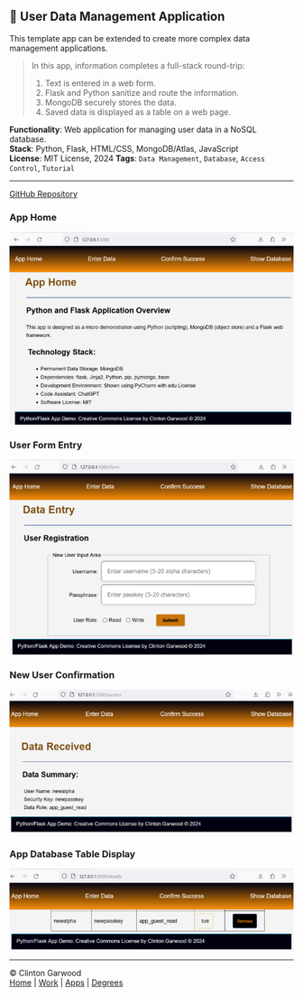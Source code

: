 ## 👥 User Data Management Application

This template app can be extended to create more complex data management applications.

> In this app, information completes a full-stack round-trip:
> 1) Text is entered in a web form.
> 2) Flask and Python sanitize and route the information.
> 3) MongoDB securely stores the data.
> 4) Saved data is displayed as a table on a web page.

**Functionality**: Web application for managing user data in a NoSQL database.  
**Stack**: Python, Flask, HTML/CSS, MongoDB/Atlas, JavaScript  
**License**: MIT License, 2024 
**Tags**: `Data Management`, `Database`, `Access Control`, `Tutorial`

---

[GitHub Repository](https://github.com/theCodingProfessor/Round_Trip_Data_Python_Flask_MongoDB)

### App Home 
![App Home](../img/app_img/app_home_700.png 'The home page for the data application.') 

### User Form Entry
![App Form](../img/app_img/app_form_700.png 'The web form used to collect information from the website visitor.') <br>

### New User Confirmation 
![App User](../img/app_img/new_user_700.png 'The information received from the user is displayed.') 

### App Database Table Display
![App Show](../img/app_img/show_users_700.png 'The records from the MongoDB data store are display.')

<hr>

&copy; Clinton Garwood  
[Home](../Hello_World.md) | [Work](../Experience) | [Apps](../Code_Apps) | [Degrees](../Degrees) 
